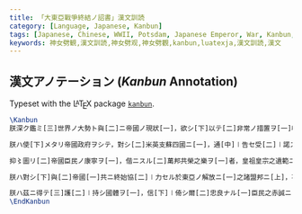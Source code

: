 ```yaml
---
title: 「大東亞戰爭終結ノ詔書」漢文訓読
category: [Language, Japanese, Kanbun]
tags: [Japanese, Chinese, WWII, Potsdam, Japanese Emperor, War, Kanbun, kanbun, luatexja, Typography, Lua, Kanbun Annotation]
keywords: 神女劈観,漢文訓読,神女劈观,神女劈觀,kanbun,luatexja,漢文訓読,漢文
---
```


<div class="center">
<div class="kanbun scrollable-vertical-text" alt="大東亞戰爭終結ノ詔書">
<!-- md /files/shusennoshosho.svg -->
</div>
</div>

<!-- more -->

## 漢文アノテーション (*Kanbun* Annotation)

Typeset with the L<span style="text-transform:uppercase; font-size:0.75em; vertical-align:0.25em; margin-left:-0.36em; margin-right:-0.15em; line-height:1ex;">a</span>T<span style="text-transform:uppercase; vertical-align:-0.5ex; margin-left:-0.1667em; margin-right:-0.125em; line-height:1ex;">e</span>X package [`kanbun`](/kanbun-latex).

```latex
\Kanbun
朕深ク鑑ミ[三]世界ノ大勢ト與[二]ニ帝國ノ現狀[一]，欲シ[下]以テ[二]非常ノ措置ヲ[一]收[中]㆐拾セムト時局ヲ[上]，茲ニ告ク[下]爾[二]忠良ナル[一]臣民ニ[上]。

朕ハ使[下]メタリ帝國政府ヲシテ，對シ[二]米英支蘇四國ニ[一]，通[中]㆐告セ受[二]㆐諾スル其ノ共同宣言ヲ[一]旨[上]。

抑〻圖リ[二]帝國臣民ノ康寧ヲ[一]，偕ニスル[二]萬邦共榮之樂ヲ[一]者，皇祖皇宗之遺範ニシテ，而朕之所[二]拳拳不ル[一レ]措カ也。曩ニ所[三]㆐以宣[二]㆐戰セル米英二國ニ[一]，亦實ニ出テ[四]於庶[三]㆐幾スルニ帝國ノ自存ト與ヲ[二]東亞ノ安定[一]。如キ[三]排シ[二]他國ノ主權ヲ[一]、侵スカ[二]領土ヲ[一]者，固ヨリ非ス[三]朕カ志ニ[一]。然ルニ交戰已ニ閱シ[二]四歲ヲ[一]，雖(拘)ラス[三]朕カ陸海將兵之勇戰、朕カ百僚有司之勵精、朕一億衆庶之奉公，各〻盡セルニ[二]最善ヲ[一]，戰局未[二]必スシモ好轉セ[一]，世界ノ大勢亦不[レ]利アラ[二]於我ニ[一]。加之敵ハ新ニ使[二]㆐用シテ殘虐ナル爆彈ヲ[一]，頻ニ殺[二]㆐傷シ無辜ヲ[一]，慘害ノ所[レ]及フ，真ニ至ル[レ]不ルニ[レ]可カラ[レ]測ル。而モ尚繼續セムカ[二]交戰ヲ[一]，終ニ不[下]招[二]㆐來スル我カ民族之滅亡ヲ[一]而已ナラ[上]，延テ可シ[三]破[二]㆐卻ス人類ノ文明ヲモ[一]。如クムハ[レ]斯ノ，朕何ヲ以テカ保シ[二]億兆ノ赤子ヲ[一]，謝セムヤ[二]皇祖皇宗之神靈ニ[一]。是レ朕カ所[四]㆐以至レル[レ]使ムルニ[三]帝國政府ヲシテ應セ[二]共同宣言ニ[一]也。

朕ハ對シ[下]與[二]帝國[一]共ニ終始協[二]㆐力セル於東亞ノ解放ニ[一]之諸盟邦ニ[上]，不[レ]得[レ]不ル[レ]表セ[二]遺憾之意ヲ[一]。致セハ[レ]想ヲ[中]帝國臣民ニシテ，死シ[二]於戰陣ニ[一]、殉シ[二]於職域ニ[一]、斃レタル[二]於非命ニ[一]者，及其ノ遺族ニ[上]，五內為ニ裂ク。且至リテハ[下]於負ヒ[二]戰傷ヲ[一]、蒙リ[二]災禍ヲ[一]、失ヒタル[二]家業ヲ[一]者之厚生ニ[上]，朕之所[二]深ク軫念スル[一]也。惟フニ今後帝國ノ可[二]㆐能キ受ク[一]之苦難ハ，固ヨリ非ズ[二]尋常ニ[一]。爾臣民之衷情モ，朕善ク知ル[レ]之ヲ。然レトモ朕ハ時運ノ所[レ]趨ク，堪ヘ[レ]難キヲ[レ]堪ヘ、忍ヒ[レ]難キヲ[レ]忍ヒ，欲ス[下]以テ為ニ[二]萬世ノ[一]開カムト[中]太平ヲ[上]。

朕ハ茲ニ得テ[三]護[二]㆐持シ國體ヲ[一]，信[下]㆐倚シ爾[二]忠良ナル[一]臣民之赤誠ニ[上]，常ニ與[二]爾臣民[一]共ニ在リ。若シ夫レ情之所[レ]激スル、濫ニ滋クシ[二]事端ヲ[一]，或ハ如キハ[下]為ニ[三]同胞排擠、互ニ亂リ[二]時局ヲ[一]，誤リ[二]大道ヲ[一]，失フカ[中]信義ヲ於世界ニ[上]，朕最モ戒ム[レ]之ヲ。宜シク舉國一家，子孫相傳ヘ，確ク信[二]神州ノ不滅ヲ[一]，念[二]任重クシテ而道遠キヲ[一]，傾ケ[二]總力ヲ於將來之建設ニ[一]，篤クシ[二]道義ヲ[一]，鞏クシ[二]志操ヲ[一]，誓テ發[二]㆐揚シ國體ノ精華ヲ[一]，可シ[レ]期ス[レ]不ラムルコトヲ[レ]後レ[二]於世界之進運ニ[一]。爾臣民，其レ克ク體セヨ[二]朕カ意[一]。
\EndKanbun
```
